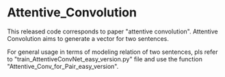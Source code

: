 # Attentive_Convolution
This released code corresponds to paper "attentive convolution". Attentive Convolution aims to generate a vector for two sentences.

For general usage in terms of modeling relation of two sentences, pls refer to "train_AttentiveConvNet_easy_version.py" file and use
the function "Attentive_Conv_for_Pair_easy_version".
